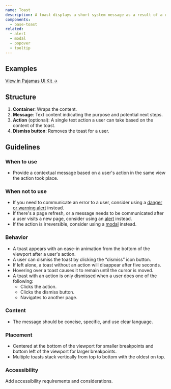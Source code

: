 ```yaml
---
name: Toast
description: A toast displays a short system message as a result of a user's action.
components:
  - base-toast
related:
  - alert
  - modal
  - popover
  - tooltip
---
```


## Examples

<story-viewer component="base-toast" title="Toast" iframe-padding="1rem 1rem 120px 1rem"></story-viewer>

<story-viewer component="base-toast" story="with-actions" title="With action" iframe-padding="1rem 1rem 120px 1rem"></story-viewer>

<story-viewer component="base-toast" story="with-long-content" title="With long content" args-action="false" iframe-padding="1rem 1rem 240px 1rem"></story-viewer>

[View in Pajamas UI Kit →](https://www.figma.com/file/qEddyqCrI7kPSBjGmwkZzQ/Component-library?node-id=425%3A139)

## Structure

<figure-img alt="Numbered diagram of a toast structure" label="Toast structure" src="/img/toast-structure.svg"></figure-img>

1. **Container**: Wraps the content.
1. **Message**: Text content indicating the purpose and potential next steps.
1. **Action** (optional): A single text action a user can take based on the content of the toast.
1. **Dismiss button**: Removes the toast for a user.

## Guidelines

### When to use

- Provide a contextual message based on a user's action in the same view the action took place.

### When not to use

- If you need to communicate an error to a user, consider using a [danger or warning alert](/components/alert#variants) instead.
- If there's a page refresh, or a message needs to be communicated after a user visits a new page, consider using an [alert](/components/alert) instead.
- If the action is irreversible, consider using a [modal](/components/modal) instead.

### Behavior

- A toast appears with an ease-in animation from the bottom of the viewport after a user's action.
- A user can dismiss the toast by clicking the “dismiss” icon button.
- If left alone, a toast without an action will disappear after five seconds.
- Hovering over a toast causes it to remain until the cursor is moved.
- A toast with an action is only dismissed when a user does one of the following:
  - Clicks the action.
  - Clicks the dismiss button.
  - Navigates to another page.

### Content

- The message should be concise, specific, and use clear language.

### Placement

- Centered at the bottom of the viewport for smaller breakpoints and bottom left of the viewport for larger breakpoints.
- Multiple toasts stack vertically from top to bottom with the oldest on top.

### Accessibility

<todo>Add accessibility requirements and considerations.</todo>

